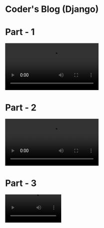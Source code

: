 # Coder's Blog (Django)

# Part - 1
<video src='/sample_videos/Coder-s-Blog-part-1.webm' controls> </video>

# Part - 2
<video src='/sample_videos/Coder-s-Blog-Admin-Panel-part-3.mp4' controls></video>

# Part - 3
<video src='sample_videos\Coder-s-Blog-Admin-Panel-part-3.mp4' width="180">

# Part - 4
<video src='https://user-images.githubusercontent.com/69723627/215275885-36951c27-8f6d-47cd-adeb-74f13b6313aa.mp4' width="180">
  
  
  
  



